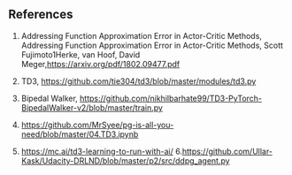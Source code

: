 ## References
1. Addressing Function Approximation Error in Actor-Critic Methods, Addressing Function Approximation Error in Actor-Critic Methods, Scott Fujimoto1Herke, van Hoof, David Meger,https://arxiv.org/pdf/1802.09477.pdf

2. TD3, https://github.com/tie304/td3/blob/master/modules/td3.py

3. Bipedal Walker, https://github.com/nikhilbarhate99/TD3-PyTorch-BipedalWalker-v2/blob/master/train.py
4. https://github.com/MrSyee/pg-is-all-you-need/blob/master/04.TD3.ipynb
5. https://mc.ai/td3-learning-to-run-with-ai/
6.https://github.com/Ullar-Kask/Udacity-DRLND/blob/master/p2/src/ddpg_agent.py
